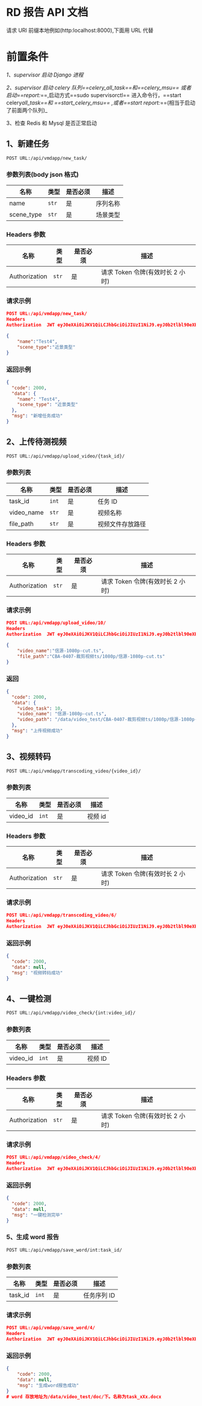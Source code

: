 # RD 报告 API 文档

请求 URl 前缀本地例如(http:localhost:8000),下面用 URL 代替

# 前置条件

_1、supervisor 启动 Django 进程_

_2、supervisor 启动 celery 队列==celery_all_task==和==celery_msu== 或者启动==report:_==,启动方式==sudo supervisorctl== 进入命令行，==start celery*all_task==和 ==start_celery_msu== ,或者==start report:*==(相当于启动了前面两个队列)\_

3、检查 Redis 和 Mysql 是否正常启动

## 1、新建任务

```bash
POST URL:/api/vmdapp/new_task/
```

### 参数列表(body json 格式)

| 名称       | 类型  | 是否必须 | 描述     |
| ---------- | ----- | -------- | -------- |
| name       | `str` | 是       | 序列名称 |
| scene_type | `str` | 是       | 场景类型 |

### Headers 参数

| 名称          | 类型  | 是否必须 | 描述                             |
| ------------- | ----- | -------- | -------------------------------- |
| Authorization | `str` | 是       | 请求 Token 令牌(有效时长 2 小时) |

### 请求示例

```json
POST URL:/api/vmdapp/new_task/
Headers
Authorization  JWT eyJ0eXAiOiJKV1QiLCJhbGciOiJIUzI1NiJ9.eyJ0b2tlbl90eXBlIjoiYWNjZXNzIiwiZXhwIjoxNjUyNjk0MDA5LCJpYXQiOjE2NTI2ODY4MDksImp0aSI6IjRhMmQ3NzgxM2UxNTQ0NDQ4YWY1YWIyY2I3YTEwZWQ3IiwidXNlcl9pZCI6MX0.o0FM25jDWjAYa8ZZspIax10xHYlEe8H1feA5BZS-fKc

{
    "name":"Test4",
    "scene_type":"近景类型"
}
```

### 返回示例

```json
{
  "code": 2000,
  "data": {
    "name": "Test4",
    "scene_type": "近景类型"
  },
  "msg": "新增任务成功"
}
```

## 2、上传待测视频

```bash
POST URL:/api/vmdapp/upload_video/{task_id}/
```

### 参数列表

| 名称       | 类型  | 是否必须 | 描述             |
| ---------- | ----- | -------- | ---------------- |
| task_id    | `int` | 是       | 任务 ID          |
| video_name | `str` | 是       | 视频名称         |
| file_path  | `str` | 是       | 视频文件存放路径 |

### Headers 参数

| 名称          | 类型  | 是否必须 | 描述                             |
| ------------- | ----- | -------- | -------------------------------- |
| Authorization | `str` | 是       | 请求 Token 令牌(有效时长 2 小时) |

### 请求示例

```json
POST URL:/api/vmdapp/upload_video/10/
Headers
Authorization  JWT eyJ0eXAiOiJKV1QiLCJhbGciOiJIUzI1NiJ9.eyJ0b2tlbl90eXBlIjoiYWNjZXNzIiwiZXhwIjoxNjUyNjk0MDA5LCJpYXQiOjE2NTI2ODY4MDksImp0aSI6IjRhMmQ3NzgxM2UxNTQ0NDQ4YWY1YWIyY2I3YTEwZWQ3IiwidXNlcl9pZCI6MX0.o0FM25jDWjAYa8ZZspIax10xHYlEe8H1feA5BZS-fKc

{
    "video_name":"信源-1080p-cut.ts",
    "file_path":"CBA-0407-裁剪视频ts/1080p/信源-1080p-cut.ts"
}
```

### 返回

```json
{
  "code": 2000,
  "data": {
    "video_task": 10,
    "video_name": "信源-1080p-cut.ts",
    "video_path": "/data/video_test/CBA-0407-裁剪视频ts/1080p/信源-1080p-cut.ts"
  },
  "msg": "上传视频成功"
}
```

## 3、视频转码

```bash
POST URL:/api/vmdapp/transcoding_video/{video_id}/
```

### 参数列表

| 名称     | 类型  | 是否必须 | 描述    |
| -------- | ----- | -------- | ------- |
| video_id | `int` | 是       | 视频 id |

### Headers 参数

| 名称          | 类型  | 是否必须 | 描述                             |
| ------------- | ----- | -------- | -------------------------------- |
| Authorization | `str` | 是       | 请求 Token 令牌(有效时长 2 小时) |

### 请求示例

```json
POST URL:/api/vmdapp/transcoding_video/6/
Headers
Authorization  JWT eyJ0eXAiOiJKV1QiLCJhbGciOiJIUzI1NiJ9.eyJ0b2tlbl90eXBlIjoiYWNjZXNzIiwiZXhwIjoxNjUyNjk0MDA5LCJpYXQiOjE2NTI2ODY4MDksImp0aSI6IjRhMmQ3NzgxM2UxNTQ0NDQ4YWY1YWIyY2I3YTEwZWQ3IiwidXNlcl9pZCI6MX0.o0FM25jDWjAYa8ZZspIax10xHYlEe8H1feA5BZS-fKc


```

### 返回示例

```json
{
  "code": 2000,
  "data": null,
  "msg": "视频转码成功"
}
```

## 4、一键检测

```bash
POST URL:/api/vmdapp/video_check/{int:video_id}/
```

### 参数列表

| 名称     | 类型  | 是否必须 | 描述    |
| -------- | ----- | -------- | ------- |
| video_id | `int` | 是       | 视频 ID |

### Headers 参数

| 名称          | 类型  | 是否必须 | 描述                             |
| ------------- | ----- | -------- | -------------------------------- |
| Authorization | `str` | 是       | 请求 Token 令牌(有效时长 2 小时) |

### 请求示例

```json
POST URL:/api/vmdapp/video_check/4/
Headers
Authorization  JWT eyJ0eXAiOiJKV1QiLCJhbGciOiJIUzI1NiJ9.eyJ0b2tlbl90eXBlIjoiYWNjZXNzIiwiZXhwIjoxNjUyNjk0MDA5LCJpYXQiOjE2NTI2ODY4MDksImp0aSI6IjRhMmQ3NzgxM2UxNTQ0NDQ4YWY1YWIyY2I3YTEwZWQ3IiwidXNlcl9pZCI6MX0.o0FM25jDWjAYa8ZZspIax10xHYlEe8H1feA5BZS-fKc
```

### 返回示例

```json
{
  "code": 2000,
  "data": null,
  "msg": "一键检测完毕"
}
```

### 5、生成 word 报告

```bash
POST URL:/api/vmdapp/save_word/int:task_id/
```

### 参数列表

| 名称    | 类型  | 是否必须 | 描述        |
| ------- | ----- | -------- | ----------- |
| task_id | `int` | 是       | 任务序列 ID |

### 请求示例

```json
POST URL:/api/vmdapp/save_word/4/
Headers
Authorization  JWT eyJ0eXAiOiJKV1QiLCJhbGciOiJIUzI1NiJ9.eyJ0b2tlbl90eXBlIjoiYWNjZXNzIiwiZXhwIjoxNjUyNjk0MDA5LCJpYXQiOjE2NTI2ODY4MDksImp0aSI6IjRhMmQ3NzgxM2UxNTQ0NDQ4YWY1YWIyY2I3YTEwZWQ3IiwidXNlcl9pZCI6MX0.o0FM25jDWjAYa8ZZspIax10xHYlEe8H1feA5BZS-fKc
```

### 返回示例

```json
{
    "code": 2000,
    "data": null,
    "msg": "生成word报告成功"
}
# word 存放地址为/data/video_test/doc/下。名称为task_xXx.docx
```

